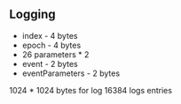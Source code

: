 ##

## Logging

- index - 4 bytes
- epoch - 4 bytes
- 26 parameters \* 2
- event - 2 bytes
- eventParameters - 2 bytes

1024 \* 1024 bytes for log
16384 logs entries
